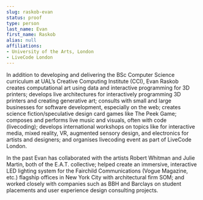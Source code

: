 ```yaml
---
slug: raskob-evan
status: proof
type: person
last_name: Evan
first_name: Raskob
alias: null
affiliations:
- University of the Arts, London
- LiveCode London
---
```


In addition to developing and delivering the BSc Computer Science curriculum
at UAL’s Creative Computing Institute (CCI), Evan Raskob creates computational art using data and interactive programming for 3D printers; develops live
architectures for interactively programming 3D printers and creating generative
art; consults with small and large businesses for software development, especially
on the web; creates science fiction/speculative design card games like The Peek
Game; composes and performs live music and visuals, often with code (livecoding); develops international workshops on topics like for interactive media, mixed
reality, VR, augmented sensory design, and electronics for artists and designers;
and organises livecoding event as part of LiveCode London.

In the past Evan has collaborated with the artists Robert Whitman and Julie
Martin, both of the E.A.T. collective; helped create an immersive, interactive
LED lighting system for the Fairchild Communications (Vogue Magazine, etc.)
flagship offices in New York City with architectural firm SOM; and worked
closely with companies such as BBH and Barclays on student placements and
user experience design consulting projects.


